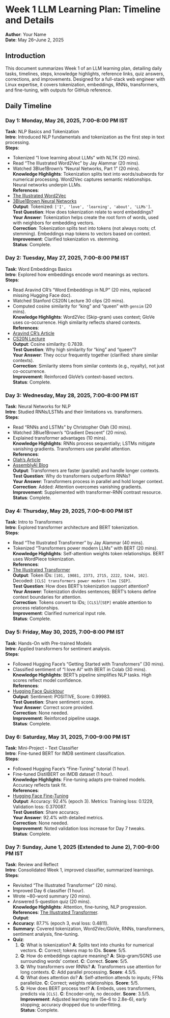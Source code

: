# Week 1 LLM Learning Plan: Timeline and Details
**Author**: Your Name  
**Date**: May 26–June 2, 2025  

## Introduction
This document summarizes Week 1 of an LLM learning plan, detailing daily tasks, timelines, steps, knowledge highlights, reference links, quiz answers, corrections, and improvements. Designed for a full-stack web engineer with Linux expertise, it covers tokenization, embeddings, RNNs, transformers, and fine-tuning, with outputs for GitHub reference.

## Daily Timeline

### Day 1: Monday, May 26, 2025, 7:00–8:00 PM IST
**Task**: NLP Basics and Tokenization  
**Intro**: Introduced NLP fundamentals and tokenization as the first step in text processing.  
**Steps**:  
- Tokenized “I love learning about LLMs” with NLTK (20 mins).  
- Read “The Illustrated Word2Vec” by Jay Alammar (20 mins).  
- Watched 3Blue1Brown’s “Neural Networks, Part 1” (20 mins).  
**Knowledge Highlights**: Tokenization splits text into words/subwords for numerical processing. Word2Vec captures semantic relationships. Neural networks underpin LLMs.  
**References**:  
- [The Illustrated Word2Vec](https://jalammar.github.io/illustrated-word2vec)  
- [3Blue1Brown Neural Networks](https://www.youtube.com/@3blue1brown)  
**Output**: Tokenized: `['I', 'love', 'learning', 'about', 'LLMs']`.  
**Test Question**: How does tokenization relate to word embeddings?  
**Your Answer**: Tokenization helps create the root form of words, used with neighbors for embedding vectors.  
**Correction**: Tokenization splits text into tokens (not always roots; cf. stemming). Embeddings map tokens to vectors based on context.  
**Improvement**: Clarified tokenization vs. stemming.  
**Status**: Complete.

### Day 2: Tuesday, May 27, 2025, 7:00–8:00 PM IST
**Task**: Word Embeddings Basics  
**Intro**: Explored how embeddings encode word meanings as vectors.  
**Steps**:  
- Read Aravind CR’s “Word Embeddings in NLP” (20 mins, replaced missing Hugging Face doc).  
- Watched Stanford CS20N Lecture 30 clips (20 mins).  
- Computed cosine similarity for “king” and “queen” with `gensim` (20 mins).  
**Knowledge Highlights**: Word2Vec (Skip-gram) uses context; GloVe uses co-occurrence. High similarity reflects shared contexts.  
**References**:  
- [Aravind CR’s Article](https://medium.com/analytics-vidhya/word-embeddings-in-nlp-word2vec-glove-fasttext-28d91c3741f1)  
- [CS20N Lecture](https://www.youtube.com/watch?v=rmVRLe5D7YI)  
**Output**: Cosine similarity: 0.7839.  
**Test Question**: Why high similarity for “king” and “queen”?  
**Your Answer**: They occur frequently together (clarified: share similar contexts).  
**Correction**: Similarity stems from similar contexts (e.g., royalty), not just co-occurrence.  
**Improvement**: Reinforced GloVe’s context-based vectors.  
**Status**: Complete.

### Day 3: Wednesday, May 28, 2025, 7:00–8:00 PM IST
**Task**: Neural Networks for NLP  
**Intro**: Studied RNNs/LSTMs and their limitations vs. transformers.  
**Steps**:  
- Read “RNNs and LSTMs” by Christopher Olah (30 mins).  
- Watched 3Blue1Brown’s “Gradient Descent” (20 mins).  
- Explained transformer advantages (10 mins).  
**Knowledge Highlights**: RNNs process sequentially; LSTMs mitigate vanishing gradients. Transformers use parallel attention.  
**References**:  
- [Olah’s Article](https://colah.github.io/posts/2015-08-Understanding-LSTMs)  
- [AssemblyAI Blog](https://www.assemblyai.com/blog/transformers-vs-rnns)  
**Output**: Transformers are faster (parallel) and handle longer contexts.  
**Test Question**: Why do transformers outperform RNNs?  
**Your Answer**: Transformers process in parallel and hold longer context.  
**Correction**: Added: Attention overcomes vanishing gradients.  
**Improvement**: Supplemented with transformer-RNN contrast resource.  
**Status**: Complete.

### Day 4: Thursday, May 29, 2025, 7:00–8:00 PM IST
**Task**: Intro to Transformers  
**Intro**: Explored transformer architecture and BERT tokenization.  
**Steps**:  
- Read “The Illustrated Transformer” by Jay Alammar (40 mins).  
- Tokenized “Transformers power modern LLMs” with BERT (20 mins).  
**Knowledge Highlights**: Self-attention weights token relationships. BERT uses WordPiece tokenization.  
**References**:  
- [The Illustrated Transformer](https://jalammar.github.io/illustrated-transformer)  
**Output**: Token IDs: `[101, 19081, 2373, 2715, 2222, 5244, 102]`. Decoded: `[CLS] transformers power modern llms [SEP]`.  
**Test Question**: How does BERT’s tokenization support attention?  
**Your Answer**: Tokenization divides sentences; BERT’s tokens define context boundaries for attention.  
**Correction**: Tokens convert to IDs; `[CLS]`/`[SEP]` enable attention to process relationships.  
**Improvement**: Clarified numerical input role.  
**Status**: Complete.

### Day 5: Friday, May 30, 2025, 7:00–8:00 PM IST
**Task**: Hands-On with Pre-trained Models  
**Intro**: Applied transformers for sentiment analysis.  
**Steps**:  
- Followed Hugging Face’s “Getting Started with Transformers” (30 mins).  
- Classified sentiment of “I love AI” with BERT in Colab (30 mins).  
**Knowledge Highlights**: BERT’s pipeline simplifies NLP tasks. High scores reflect model confidence.  
**References**:  
- [Hugging Face Quicktour](https://huggingface.co/docs/transformers/quicktour)  
**Output**: Sentiment: POSITIVE, Score: 0.99983.  
**Test Question**: Share sentiment score.  
**Your Answer**: Correct score provided.  
**Correction**: None needed.  
**Improvement**: Reinforced pipeline usage.  
**Status**: Complete.

### Day 6: Saturday, May 31, 2025, 7:00–9:00 PM IST
**Task**: Mini-Project - Text Classifier  
**Intro**: Fine-tuned BERT for IMDB sentiment classification.  
**Steps**:  
- Followed Hugging Face’s “Fine-Tuning” tutorial (1 hour).  
- Fine-tuned DistilBERT on IMDB dataset (1 hour).  
**Knowledge Highlights**: Fine-tuning adapts pre-trained models. Accuracy reflects task fit.  
**References**:  
- [Hugging Face Fine-Tuning](https://huggingface.co/docs/transformers/training)  
**Output**: Accuracy: 92.4% (epoch 3). Metrics: Training loss: 0.1229, Validation loss: 0.370087.  
**Test Question**: Share accuracy.  
**Your Answer**: 92.4% with detailed metrics.  
**Correction**: None needed.  
**Improvement**: Noted validation loss increase for Day 7 tweaks.  
**Status**: Complete.

### Day 7: Sunday, June 1, 2025 (Extended to June 2), 7:00–9:00 PM IST
**Task**: Review and Reflect  
**Intro**: Consolidated Week 1, improved classifier, summarized learnings.  
**Steps**:  
- Revisited “The Illustrated Transformer” (20 mins).  
- Improved Day 6 classifier (1 hour).  
- Wrote ~80-word summary (20 mins).  
- Answered 5-question quiz (20 mins).  
**Knowledge Highlights**: Attention, fine-tuning, NLP progression.  
**References**: [The Illustrated Transformer](https://jalammar.github.io/illustrated-transformer).  
**Output**:  
- **Accuracy**: 87.7% (epoch 3, eval loss: 0.4811).  
- **Summary**: Covered tokenization, Word2Vec/GloVe, RNNs, transformers, sentiment analysis, fine-tuning.  
- **Quiz**:  
  1. **Q**: What is tokenization? **A**: Splits text into chunks for numerical vectors. **C**: Correct; tokens map to IDs. **Score**: 5/5.  
  2. **Q**: How do embeddings capture meaning? **A**: Skip-gram/SGNS use surrounding words’ context. **C**: Correct. **Score**: 5/5.  
  3. **Q**: Why transformers over RNNs? **A**: Transformers use attention for long contexts. **C**: Add parallel processing. **Score**: 4.5/5.  
  4. **Q**: What does attention do? **A**: Self-attention attends to inputs; FFNs parallelize. **C**: Correct; weights relationships. **Score**: 5/5.  
  5. **Q**: How does BERT process text? **A**: Embeds, uses transformers, predicts via `[CLS]`. **C**: Encoder-only, no decoder. **Score**: 3.5/5.  
**Improvement**: Adjusted learning rate (5e-6 to 2.8e-6), early stopping; accuracy dropped due to underfitting.  
**Status**: Complete.